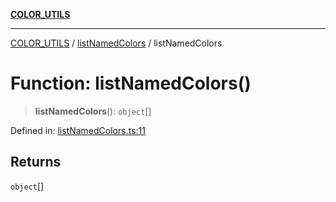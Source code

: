 [**COLOR_UTILS**](../../README.md)

***

[COLOR_UTILS](../../README.md) / [listNamedColors](../README.md) / listNamedColors

# Function: listNamedColors()

> **listNamedColors**(): `object`[]

Defined in: [listNamedColors.ts:11](https://github.com/dailker/everyutil/blob/54be0bab567ca8e189c5982902c59f3b7981d51d/src/color/listNamedColors.ts#L11)

## Returns

`object`[]
